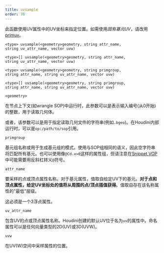 ```yaml
---
title: uvsample
order: 76
---
```

此函数使用UV属性中的UV坐标来指定位置。如需使用*固有基元UV*，请改用[primuv](primuv.html "在特定参数化(uvw)位置对属性值进行插值")。

`<type> uvsample(<geometry>geometry, string attr_name, string uv_attr_name, vector uvw)`

`<type>[] uvsample(<geometry>geometry, string attr_name, string uv_attr_name, vector uvw)`

`<type> uvsample(<geometry>geometry, string primgroup, string attr_name, string uv_attr_name, vector uvw)`

`<type>[] uvsample(<geometry>geometry, string primgroup, string attr_name, string uv_attr_name, vector uvw)`

`<geometry>`

在节点上下文(如wrangle SOP)中运行时，此参数可以是表示输入编号(从0开始)的整数，用于读取几何体。

或者，该参数可以是用于指定读取几何文件的字符串(例如`.bgeo`)。在Houdini内部运行时，可以是`op:/path/to/sop`引用。

`primgroup`

基元组名称或用于生成基元组的模式。使用与SOP组相同的语义，因此空字符串将匹配所有基元。也可以使用像`@Cd.x>0`这样的属性组，但请注意在[Snippet VOP](../../nodes/vop/snippet.html "运行VEX代码片段来修改输入值")中可能需要用反斜杠转义`@`符号。

`attr_name`

要采样的点或顶点属性名称。对于基元属性，值取自给定UV下的基元。**对于点和顶点属性，给定UV坐标处的值将从周围的点/顶点插值获得**。值取自存在该名称属性的"最低"层级。

这必须是一个3浮点属性。

`uv_attr_name`

包含UV的点或顶点属性名称。Houdini创建的默认UV位于名为`uv`的属性中。命名属性可以是任何向量类型的2D(UV)或3D(UVW)。

`uvw`

在UV(W)空间中采样属性的位置。
